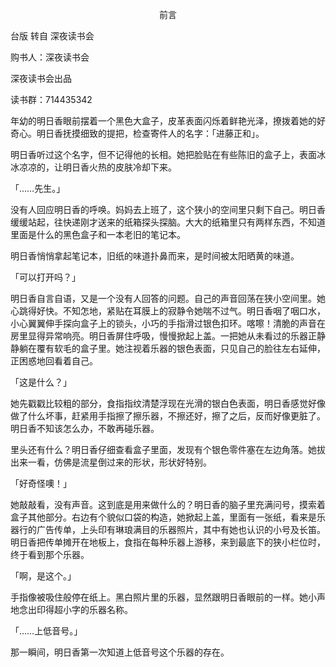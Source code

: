 <p align="center">前言</p>

台版 转自 深夜读书会

购书人：深夜读书会

深夜读书会出品

读书群：714435342

年幼的明日香眼前摆着一个黑色大盒子，皮革表面闪烁着鲜艳光泽，撩拨着她的好奇心。明日香抚摸细致的提把，检查寄件人的名字：「进藤正和」。

明日香听过这个名字，但不记得他的长相。她把脸贴在有些陈旧的盒子上，表面冰冰凉凉的，让明日香火热的皮肤冷却下来。

「……先生。」

没有人回应明日香的呼唤。妈妈去上班了，这个狭小的空间里只剩下自己。明日香缓缓站起，往快递刚才送来的纸箱探头探脑。大大的纸箱里只有两样东西，不知道里面是什么的黑色盒子和一本老旧的笔记本。

明日香悄悄拿起笔记本，旧纸的味道扑鼻而来，是时间被太阳晒黄的味道。

「可以打开吗？」

明日香自言自语，又是一个没有人回答的问题。自己的声音回荡在狭小空间里。她心跳得好快。不知怎地，紧贴在耳膜上的寂静令她喘不过气。明日香咽了咽口水，小心翼翼伸手探向盒子上的锁头，小巧的手指滑过银色扣环。喀嚓！清脆的声音在房里显得异常响亮。明日香屏住呼吸，慢慢掀起上盖。一把她从未看过的乐器正静静躺在覆有软毛的盒子里。她注视着乐器的银色表面，只见自己的脸往左右延伸，正困惑地回看着自己。

「这是什么？」

她先戳戳比较粗的部分，食指指纹清楚浮现在光滑的银白色表面，明日香感觉好像做了什么坏事，赶紧用手指擦了擦乐器，不擦还好，擦了之后，反而好像更脏了。明日香不知该怎么办，不敢再碰乐器。

里头还有什么？明日香仔细查看盒子里面，发现有个银色零件塞在左边角落。她拔出来一看，仿佛是流星倒过来的形状，形状好特别。

「好奇怪噢！」

她敲敲看，没有声音。这到底是用来做什么的？明日香的脑子里充满问号，摸索着盒子其他部分。右边有个貌似口袋的构造，她掀起上盖，里面有一张纸，看来是乐器行的广告传单，上头印有琳琅满目的乐器照片，其中有她也认识的小号及长笛。明日香把传单摊开在地板上，食指在每种乐器上游移，来到最底下的狭小栏位时，终于看到那个乐器。

「啊，是这个。」

手指像被吸住般停在纸上。黑白照片里的乐器，显然跟明日香眼前的一样。她小声地念出印得超小字的乐器名称。

「……上低音号。」

那一瞬间，明日香第一次知道上低音号这个乐器的存在。

